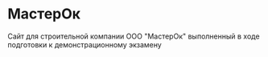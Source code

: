 # МастерОк
Сайт для строительной компании ООО "МастерОк" выполненный в ходе подготовки к демонстрационному экзамену
